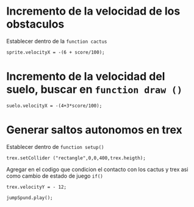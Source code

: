 # Incremento de la velocidad de los obstaculos

Establecer dentro de la `function cactus`

`sprite.velocityX = -(6 + score/100);`

# Incremento de la velocidad del suelo, buscar en `function draw ()` 

`suelo.velocityX = -(4+3*score/100);`

# Generar saltos autonomos en trex

Establecer dentro de `function setup()`

`trex.setCollider ("rectangle",0,0,400,trex.heigth);`

Agregar en el codigo que condicion el contacto con los cactus y trex asi como cambio de estado de juego `if()`

`trex.velocityY = - 12;`

`jumpSpund.play();`